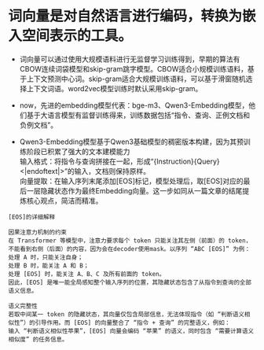 # 词向量是对自然语言进行编码，转换为嵌入空间表示的工具。

- 词向量可以通过使用大规模语料进行无监督学习训练得到，早期的算法有CBOW连续词袋模型和skip-gram跳字模型。CBOW适合小规模训练语料，基于上下文预测中心词。skip-gram适合大规模训练语料，可以基于滑窗随机选择上下文词语。word2vec模型训练时默认采用skip-gram。

- now，先进的embedding模型代表：bge-m3、Qwen3-Embedding模型，他们基于大语言模型有监督训练得来，训练数据包括“指令、查询、正例文档和负例文档”。

- Qwen3-Embedding模型基于Qwen3基础模型的稠密版本构建，因为其预训练阶段已积累了强大的文本建模能力  
输入格式：将指令与查询拼接在一起，形成“{Instruction}{Query}<|endoftext|>”的输入，文档则保持原样。  
向量提取：在输入序列末尾添加[EOS]标记，模型处理后，取[EOS]对应的最后一层隐藏状态作为最终Embedding向量。这一步如同从一篇文章的结尾提炼核心观点，简洁而精准。  
```
[EOS]的详细解释

因果注意力机制的约束
在 Transformer 等模型中，注意力要求每个 token 只能关注其左侧（前面）的 token，不能看到右侧（后面）的内容，因为会在decoder使用mask。以序列 “ABC [EOS]” 为例：
处理 A 时，只能关注自身；
处理 B 时，能关注 A 和 B；
处理 [EOS] 时，能关注 A、B、C 及所有前面的 token。
因此，[EOS] 是唯一能全局感知整个输入序列的位置，其隐藏状态包含了从指令到查询的全部语义信息。

语义完整性
若取中间某一 token 的隐藏状态，其向量仅包含局部信息，无法体现指令（如 “判断语义相似性”）的引导作用。而 [EOS] 的向量整合了 “指令 + 查询” 的完整语义，例如：
输入 “判断语义相似性苹果”，[EOS] 向量会编码 “苹果” 的语义，同时包含 “需要计算语义相似度” 的任务信息。
```
